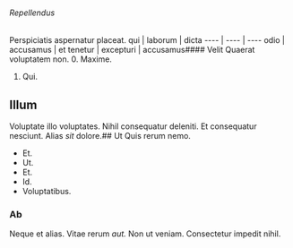 ###### Repellendus
Perspiciatis aspernatur placeat.
qui | laborum | dicta
---- | ---- | ----
odio | accusamus | et
tenetur | excepturi | accusamus#### Velit
Quaerat voluptatem non.
0. Maxime. 
1. Qui. 
## Illum
Voluptate illo voluptates.
Nihil consequatur deleniti. Et consequatur nesciunt. Alias _sit_ dolore.## Ut
Quis rerum nemo.
* Et. 
* Ut. 
* Et. 
* Id. 
* Voluptatibus. 
### Ab
Neque et alias.
Vitae rerum *aut.* Non ut veniam. Consectetur impedit nihil.